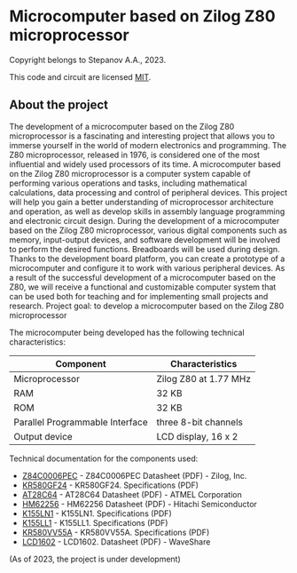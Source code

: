 # Microcomputer based on Zilog Z80 microprocessor

Copyright belongs to Stepanov A.A., 2023.

This code and circuit are licensed [MIT](https://en.wikipedia.org/wiki/MIT_License).

## About the project

The development of a microcomputer based on the Zilog Z80 microprocessor is a fascinating and interesting project that allows you to immerse yourself in the world of modern electronics and programming. The Z80 microprocessor, released in 1976, is considered one of the most influential and widely used processors of its time.
A microcomputer based on the Zilog Z80 microprocessor is a computer system capable of performing various operations and tasks, including mathematical calculations, data processing and control of peripheral devices. This project will help you gain a better understanding of microprocessor architecture and operation, as well as develop skills in assembly language programming and electronic circuit design.
During the development of a microcomputer based on the Zilog Z80 microprocessor, various digital components such as memory, input-output devices, and software development will be involved to perform the desired functions. Breadboards will be used during design. Thanks to the development board platform, you can create a prototype of a microcomputer and configure it to work with various peripheral devices.
As a result of the successful development of a microcomputer based on the Z80, we will receive a functional and customizable computer system that can be used both for teaching and for implementing small projects and research.
Project goal: to develop a microcomputer based on the Zilog Z80 microprocessor

The microcomputer being developed has the following technical characteristics:

| Component | Characteristics |
| ------ | ------ |
| Microprocessor | Zilog Z80 at 1.77 MHz |
| RAM | 32 KB |
| ROM | 32 KB |
| Parallel Programmable Interface | three 8-bit channels |
| Output device | LCD display, 16 x 2 |

Technical documentation for the components used:
- [Z84C0006PEC](https://pdf1.alldatasheetru.com/datasheet-pdf/view/78374/ZILOG/Z84C0006PEC.html) - Z84C0006PEC Datasheet (PDF) - Zilog, Inc.
- [KR580GF24](https://eandc.ru/pdf/mikroskhema/kr580gf24.pdf) - KR580GF24. Specifications (PDF)
- [AT28C64](https://pdf1.alldatasheetru.com/datasheet-pdf/view/157137/ATMEL/AT28C64.html) - AT28C64 Datasheet (PDF) - ATMEL Corporation
- [HM62256](https://pdf1.alldatasheet.com/datasheet-pdf/view/77314/HITACHI/HM62256.html) - HM62256 Datasheet (PDF) - Hitachi Semiconductor
- [K155LN1](https://eandc.ru/pdf/mikroskhema/k155ln1.pdf) - K155LN1. Specifications (PDF)
- [K155LL1](https://eandc.ru/pdf/mikroskhema/k155ll1.pdf) - K155LL1. Specifications (PDF)
- [KR580VV55A](https://eandc.ru/pdf/mikroskhema/kr580vv55a.pdf) - KR580VV55A. Specifications (PDF)
- [LCD1602](https://iarduino.ru/lib/fb78d40ee946c72399e67b71a9cb2e46.pdf) - LCD1602. Datasheet (PDF) - WaveShare

(As of 2023, the project is under development)

